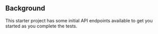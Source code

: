 ## Background
This starter project has some initial API endpoints available to get you started as you complete the tests.

